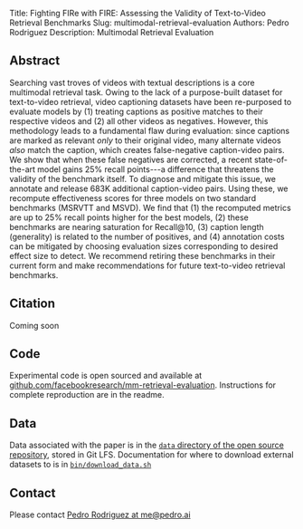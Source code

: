 Title: Fighting FIRe with FIRE: Assessing the Validity of Text-to-Video Retrieval Benchmarks
Slug: multimodal-retrieval-evaluation
Authors: Pedro Rodriguez
Description: Multimodal Retrieval Evaluation

## Abstract

Searching vast troves of videos with textual descriptions is a core multimodal retrieval task. Owing to the lack of a purpose-built dataset for text-to-video retrieval, video captioning datasets have been re-purposed to evaluate models by (1) treating captions as positive matches to their respective videos and (2) all other videos as negatives. However, this methodology leads to a fundamental flaw during evaluation: since captions are marked as relevant *only* to their original video, many alternate videos *also* match the caption, which creates false-negative caption-video pairs. We show that when these false negatives are corrected, a recent state-of-the-art model gains 25% recall points---a difference that threatens the validity of the benchmark itself. To diagnose and mitigate this issue, we annotate and release 683K additional caption-video pairs. Using these, we recompute effectiveness scores for three models on two standard benchmarks (MSRVTT and MSVD). We find that (1) the recomputed metrics are up to 25% recall points higher for the best models, (2) these benchmarks are nearing saturation for Recall@10, (3) caption length (generality) is related to the number of positives, and (4) annotation costs can be mitigated by choosing evaluation sizes corresponding to desired effect size to detect. We recommend retiring these benchmarks in their current form and make recommendations for future text-to-video retrieval benchmarks.

## Citation

Coming soon

## Code

Experimental code is open sourced and available at [github.com/facebookresearch/mm-retrieval-evaluation](https://github.com/facebookresearch/mm-retrieval-evaluation).
Instructions for complete reproduction are in the readme.

## Data

Data associated with the paper is in the [`data` directory of the open source repository](https://github.com/facebookresearch/mm-retrieval-evaluation/tree/main/data), stored in Git LFS.
Documentation for where to download external datasets to is in [`bin/download_data.sh`](https://github.com/facebookresearch/mm-retrieval-evaluation/blob/main/bin/download_data.sh)

## Contact

Please contact <a target="_blank" href="mailto:me@pedro.ai">Pedro Rodriguez at me@pedro.ai</a>
